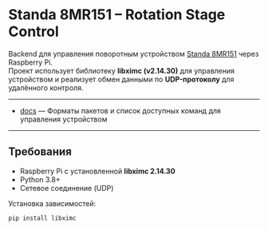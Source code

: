 # Standa 8MR151 – Rotation Stage Control

Backend для управления поворотным устройством [Standa 8MR151](https://www.standa.lt/products/catalog/motorised_positioners?item=9&prod=motorized_rotation_stages) через Raspberry Pi.  
Проект использует библиотеку **libximc (v2.14.30)** для управления устройством и реализует обмен данными по **UDP-протоколу** для удалённого контроля.

---
 
- [docs](docs/) — Форматы пакетов и список доступных команд для управления устройством  

---

## Требования

- Raspberry Pi с установленной **libximc 2.14.30**  
- Python 3.8+  
- Сетевое соединение (UDP)  

Установка зависимостей:
```bash
pip install libximc
